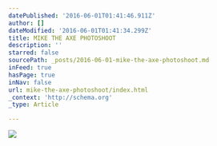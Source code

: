 ```yaml
---
datePublished: '2016-06-01T01:41:46.911Z'
author: []
dateModified: '2016-06-01T01:41:34.299Z'
title: MIKE THE AXE PHOTOSHOOT
description: ''
starred: false
sourcePath: _posts/2016-06-01-mike-the-axe-photoshoot.md
inFeed: true
hasPage: true
inNav: false
url: mike-the-axe-photoshoot/index.html
_context: 'http://schema.org'
_type: Article

---
```

![](https://the-grid-user-content.s3-us-west-2.amazonaws.com/4a2b2d24-bf65-46dd-a7cc-4204f8eafc6e.jpg)